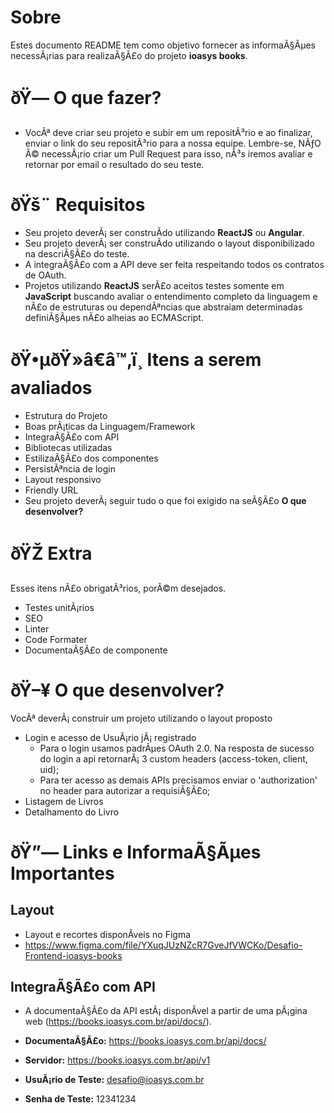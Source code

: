 # Sobre

Estes documento README tem como objetivo fornecer as informaÃ§Ãµes necessÃ¡rias para realizaÃ§Ã£o do projeto **ioasys books**.

# ðŸ— O que fazer?

- VocÃª deve criar seu projeto e subir em um repositÃ³rio e ao finalizar, enviar o link do seu repositÃ³rio para a nossa equipe. Lembre-se, NÃƒO Ã© necessÃ¡rio criar um Pull Request para isso, nÃ³s iremos avaliar e retornar por email o resultado do seu teste.

# ðŸš¨ Requisitos

- Seu projeto deverÃ¡ ser construÃ­do utilizando **ReactJS** ou **Angular**.
- Seu projeto deverÃ¡ ser construÃ­do utilizando o layout disponibilizado na descriÃ§Ã£o do teste.
- A integraÃ§Ã£o com a API deve ser feita respeitando todos os contratos de OAuth.
- Projetos utilizando **ReactJS** serÃ£o aceitos testes somente em **JavaScript** buscando avaliar o entendimento completo da linguagem e nÃ£o de estruturas ou dependÃªncias que abstraiam determinadas definiÃ§Ãµes nÃ£o alheias ao ECMAScript.

# ðŸ•µðŸ»â€â™‚ï¸ Itens a serem avaliados

- Estrutura do Projeto
- Boas prÃ¡ticas da Linguagem/Framework
- IntegraÃ§Ã£o com API
- Bibliotecas utilizadas
- EstilizaÃ§Ã£o dos componentes
- PersistÃªncia de login
- Layout responsivo
- Friendly URL
- Seu projeto deverÃ¡ seguir tudo o que foi exigido na seÃ§Ã£o **O que desenvolver?**

# ðŸŽ Extra

Esses itens nÃ£o obrigatÃ³rios, porÃ©m desejados.

- Testes unitÃ¡rios
- SEO
- Linter
- Code Formater
- DocumentaÃ§Ã£o de componente

# ðŸ–¥ O que desenvolver?

VocÃª deverÃ¡ construir um projeto utilizando o layout proposto

- Login e acesso de UsuÃ¡rio jÃ¡ registrado
  - Para o login usamos padrÃµes OAuth 2.0. Na resposta de sucesso do login a api retornarÃ¡ 3 custom headers (access-token, client, uid);
  - Para ter acesso as demais APIs precisamos enviar o 'authorization' no header para autorizar a requisiÃ§Ã£o;
- Listagem de Livros
- Detalhamento do Livro

# ðŸ”— Links e InformaÃ§Ãµes Importantes

## Layout

- Layout e recortes disponÃ­veis no Figma
- https://www.figma.com/file/YXuqJUzNZcR7GveJfVWCKo/Desafio-Frontend-ioasys-books

## IntegraÃ§Ã£o com API

- A documentaÃ§Ã£o da API estÃ¡ disponÃ­vel a partir de uma pÃ¡gina web (https://books.ioasys.com.br/api/docs/).

- **DocumentaÃ§Ã£o:** https://books.ioasys.com.br/api/docs/
- **Servidor:** https://books.ioasys.com.br/api/v1
- **UsuÃ¡rio de Teste:** desafio@ioasys.com.br
- **Senha de Teste:** 12341234